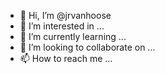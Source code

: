 - 👋 Hi, I’m @jrvanhoose
- 👀 I’m interested in ...
- 🌱 I’m currently learning ...
- 💞️ I’m looking to collaborate on ...
- 📫 How to reach me ...

<!---
jrvanhoose/jrvanhoose is a ✨ special ✨ repository because its `README.md` (this file) appears on your GitHub profile.
You can click the Preview link to take a look at your changes.
--->
